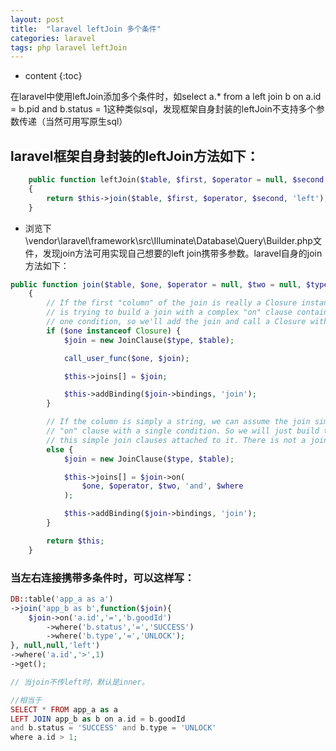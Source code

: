 ```yaml
---
layout: post
title:  "laravel leftJoin 多个条件"
categories: laravel 
tags: php laravel leftJoin
---
```


* content
{:toc}

在laravel中使用leftJoin添加多个条件时，如select a.* from a left join b on a.id = b.pid and b.status = 1这种类似sql，发现框架自身封装的leftJoin不支持多个参数传递（当然可用写原生sql）

## laravel框架自身封装的leftJoin方法如下：
```php
    public function leftJoin($table, $first, $operator = null, $second = null)
    {
        return $this->join($table, $first, $operator, $second, 'left');
    }
```




* 浏览下 \vendor\laravel\framework\src\Illuminate\Database\Query\Builder.php文件，发现join方法可用实现自己想要的left join携带多参数。laravel自身的join方法如下：

```php 
public function join($table, $one, $operator = null, $two = null, $type = 'inner', $where = false)
    {
        // If the first "column" of the join is really a Closure instance the developer
        // is trying to build a join with a complex "on" clause containing more than
        // one condition, so we'll add the join and call a Closure with the query.
        if ($one instanceof Closure) {
            $join = new JoinClause($type, $table);

            call_user_func($one, $join);

            $this->joins[] = $join;

            $this->addBinding($join->bindings, 'join');
        }

        // If the column is simply a string, we can assume the join simply has a basic
        // "on" clause with a single condition. So we will just build the join with
        // this simple join clauses attached to it. There is not a join callback.
        else {
            $join = new JoinClause($type, $table);

            $this->joins[] = $join->on(
                $one, $operator, $two, 'and', $where
            );

            $this->addBinding($join->bindings, 'join');
        }

        return $this;
    }
```

### 当左右连接携带多条件时，可以这样写：
```php
DB::table('app_a as a')
->join('app_b as b',function($join){
    $join->on('a.id','=','b.goodId')
        ->where('b.status','=','SUCCESS')
        ->where('b.type','=','UNLOCK');
}, null,null,'left')
->where('a.id','>',1)
->get();

// 当join不传left时，默认是inner。

//相当于
SELECT * FROM app_a as a 
LEFT JOIN app_b as b on a.id = b.goodId 
and b.status = 'SUCCESS' and b.type = 'UNLOCK' 
where a.id > 1;
```

